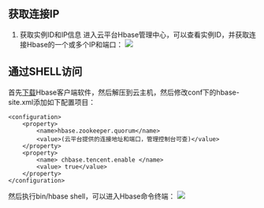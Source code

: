 ##  获取连接IP

1)	获取实例ID和IP信息	
进入云平台Hbase管理中心，可以查看实例ID，并获取连接Hbase的一个或多个IP和端口：
![](http://imgcache.tce.fsphere.cn/image/mccdn.qcloud.com/static/img/14a8f475ffafe4c4cefdd84fe1737517/shili.png)

##  通过SHELL访问
首先[下载](http://hbase-10010986.cos.myqcloud.com/hbase-1.1.3-bin.tar.gz)Hbase客户端软件，然后解压到云主机，然后修改conf下的hbase-site.xml添加如下配置项目：
```
<configuration>
	<property>
        <name>hbase.zookeeper.quorum</name>
        <value>(云平台提供的连接地址和端口，管理控制台可查)</value>
	</property>
	<property>
        <name> chbase.tencent.enable </name>
        <value> true</value>
	</property>
</configuration>

```


然后执行bin/hbase shell，可以进入Hbase命令终端：
![](http://imgcache.tce.fsphere.cn/image/mccdn.qcloud.com/static/img/1f97f2910f995e90c0061e8c017a3f36/image.png)






